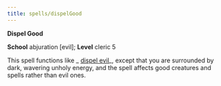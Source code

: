 ```yaml
---
title: spells/dispelGood
---
```

 **Dispel Good**

**School** abjuration [evil]; **Level** cleric 5

This spell functions like _ [dispel evil](dispelEvil.md#_dispel-evil)_, except that you are surrounded by dark, wavering unholy energy, and the spell affects good creatures and spells rather than evil ones.

